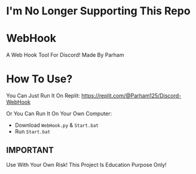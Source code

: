 # I'm No Longer Supporting This Repo

# WebHook
A Web Hook Tool For Discord!
Made By Parham

# How To Use?

You Can Just Run It On Replit:
https://replit.com/@Parham125/Discord-WebHook

Or You Can Run It On Your Own Computer:

* Download `WebHook.py` & `Start.bat`
* Run `Start.bat`

## IMPORTANT
Use With Your Own Risk!
This Project Is Education Purpose Only!
